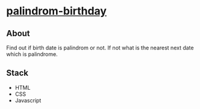 # [palindrom-birthday](https://palindrombirthdate.netlify.app/)


## About 
Find out if birth date is palindrom or not. If not what is the nearest next date which is palindrome.

## Stack
- HTML
- CSS
- Javascript
